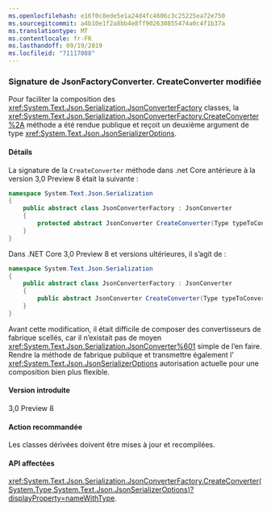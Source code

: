 ```yaml
---
ms.openlocfilehash: e16f0c8ede5e1a24d4fc4606c3c25225ea72e750
ms.sourcegitcommit: a4b10e1f2a8bb4e8ff902630855474a0c4f1b37a
ms.translationtype: MT
ms.contentlocale: fr-FR
ms.lasthandoff: 09/19/2019
ms.locfileid: "71117088"
---
```

### <a name="jsonfactoryconvertercreateconverter-signature-changed"></a>Signature de JsonFactoryConverter. CreateConverter modifiée

Pour faciliter la composition des <xref:System.Text.Json.Serialization.JsonConverterFactory> classes, la <xref:System.Text.Json.Serialization.JsonConverterFactory.CreateConverter%2A> méthode a été rendue publique et reçoit un deuxième argument de type <xref:System.Text.Json.JsonSerializerOptions>.

#### <a name="details"></a>Détails

La signature de la `CreateConverter` méthode dans .net Core antérieure à la version 3,0 Preview 8 était la suivante : 

```csharp
namespace System.Text.Json.Serialization
{
    public abstract class JsonConverterFactory : JsonConverter
    {
        protected abstract JsonConverter CreateConverter(Type typeToConvert);
    }
}
```

Dans .NET Core 3,0 Preview 8 et versions ultérieures, il s’agit de :

```csharp
namespace System.Text.Json.Serialization
{
    public abstract class JsonConverterFactory : JsonConverter
    {
        public abstract JsonConverter CreateConverter(Type typeToConvert, JsonSerializerOptions options);
    }
}
```

Avant cette modification, il était difficile de composer des convertisseurs de fabrique scellés, car il n’existait pas de moyen <xref:System.Text.Json.Serialization.JsonConverter%601> simple de l’en faire. Rendre la méthode de fabrique publique et transmettre également l' <xref:System.Text.Json.JsonSerializerOptions> autorisation actuelle pour une composition bien plus flexible.

#### <a name="version-introduced"></a>Version introduite

3,0 Preview 8

#### <a name="recommended-action"></a>Action recommandée

Les classes dérivées doivent être mises à jour et recompilées.

#### <a name="affected-apis"></a>API affectées

<xref:System.Text.Json.Serialization.JsonConverterFactory.CreateConverter(System.Type,System.Text.Json.JsonSerializerOptions)?displayProperty=nameWithType>.

<!-- For tool use only

### Affected APIs

- `M:System.Text.Json.Serialization.JsonConverterFactory.CreateConverter(System.Type,System.Text.Json.JsonSerializerOptions)`

-->
